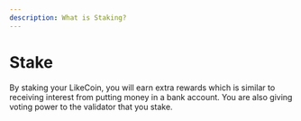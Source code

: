 ```yaml
---
description: What is Staking?
---
```


# Stake

By staking your LikeCoin, you will earn extra rewards which is similar to receiving interest from putting money in a bank account. You are also giving voting power to the validator that you stake.

